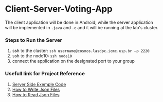 # Client-Server-Voting-App

The client application will be done in Android, while the server application will be implemented in `.java` and `.c` and it will be running at the lab's cluster. 

### Steps to Run the Server

1. ssh to the cluster: `ssh username@cosmos.lasdpc.icmc.usp.br –p 2220`
2. ssh to the node10: `ssh node10`
3. connect the application on the designated port to your group

### Usefull link for Project Reference 

1. [Server Side Exemple Code](http://androidsrc.net/android-client-server-using-sockets-server-implementation/)
2. [How to Write Json Files](https://crunchify.com/how-to-write-json-object-to-file-in-java/)
3. [How to Read Json Files](https://crunchify.com/how-to-read-json-object-from-file-in-java/)

